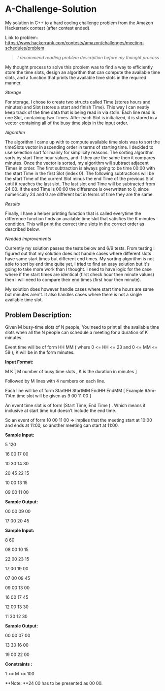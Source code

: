 # A-Challenge-Solution
My solution in C++ to a hard coding challenge problem from the Amazon Hackerrank contest (after contest ended). 

Link to problem: https://www.hackerrank.com/contests/amazon/challenges/meeting-schedules/problem



> _I recommend reading problem description before my thought process_

My thought process to solve this problem was to find a way to efficiently store the time slots, design an algorithm that can compute the available time slots, 
and a function that prints the available time slots in the required manner. 

_Storage_

For storage, I chose to create two structs called Time (stores hours and minutes) and Slot (stores a start and finish Time). This way I can neatly keep track 
of the time data that is being read in via stdin. Each line read is one Slot, containing two Times. After each Slot is initialized, it is stored in a vector 
containing all of the busy time slots in the input order.

_Algorithm_

The algorithm I came up with to compute available time slots was to sort the timeSlots vector in ascending order in terms of starting time. I decided to use selection sort
for mainly for simplicity reasons. The sorting algorithm sorts by start Time hour values, and if they are the same then it compares minutes. Once the vector is sorted, 
my algorithm will subtract adjacent Times in order. The first subtraction is always going to be time 00:00 with the start Time in the first Slot (index 0). The following
subtractions will be the start Time of the current Slot minus the end Time of the previous Slot until it reaches the last slot. The last slot end Time will be subtracted
from 24:00. If the end Time is 00:00 the difference is overwritten to 0, since numerically 24 and 0 are different but in terms of time they are the same.

_Results_

Finally, I have a helper printing function that is called everytime the difference function finds an available time slot that satisfies the K minutes condition. This
will print the correct time slots in the correct order as described below.

_Needed improvements_

Currently my solution passes the tests below and 6/9 tests. From testing I figured out that my solution does not handle cases where different slots have same start times
but different end times. My sorting algorithm is not able to sort by end time quite yet, I tried to find an easy solution but it's going to take more work than I thought.
I need to have logic for the case where if the start times are identical (first check hour then minute values) then I will need to compare their end times (first hour then
minute).

My solution does however handle cases where start time hours are same but minutes aren't. It also handles cases where there is not a single available time slot.



## Problem Description:
Given M busy-time slots of N people, You need to print all the available time slots when all the N people can schedule a meeting for a duration of K minutes.

Event time will be of form HH MM ( where 0 <= HH <= 23 and 0 <= MM <= 59 ), K will be in the form minutes.

**Input Format:**

M K [ M number of busy time slots , K is the duration in minutes ]

Followed by M lines with 4 numbers on each line.

Each line will be of form StartHH StartMM EndHH EndMM  [ Example 9Am-11Am time slot will be given as 9 00 11 00 ]

An event time slot is of form [Start Time, End Time ) . Which means it inclusive at start time but doesn’t include the end time. 

So an event of form 10 00  11 00 => implies that the meeting start at 10:00 and ends at 11:00, so another meeting can start at 11:00.


**Sample Input:**

5 120

16 00 17 00

10 30 14 30

20 45 22 15

10 00 13 15

09 00 11 00

**Sample Output:**

00 00 09 00

17 00 20 45

**Sample Input:**

8 60

08 00 10 15

22 00 23 15

17 00 19 00

07 00 09 45

09 00 13 00

16 00 17 45

12 00 13 30

11 30 12 30

**Sample Output:**

00 00 07 00

13 30 16 00

19 00 22 00

**Constraints :**

1 <= M <= 100

**Note: **24 00 has to be presented as 00 00.
